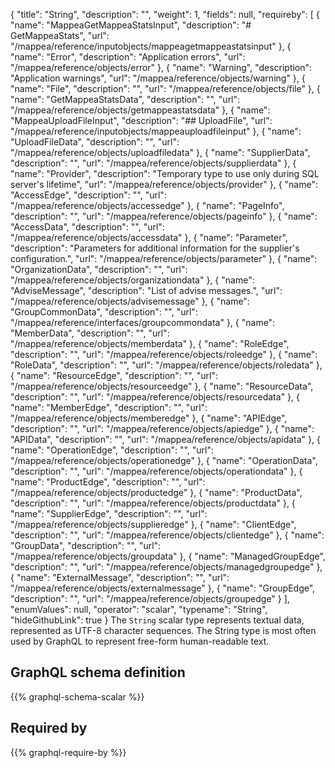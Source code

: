 {
  "title": "String",
  "description": "",
  "weight": 1,
  "fields": null,
  "requireby": [
    {
      "name": "MappeaGetMappeaStatsInput",
      "description": "# GetMappeaStats",
      "url": "/mappea/reference/inputobjects/mappeagetmappeastatsinput"
    },
    {
      "name": "Error",
      "description": "Application errors",
      "url": "/mappea/reference/objects/error"
    },
    {
      "name": "Warning",
      "description": "Application warnings",
      "url": "/mappea/reference/objects/warning"
    },
    {
      "name": "File",
      "description": "",
      "url": "/mappea/reference/objects/file"
    },
    {
      "name": "GetMappeaStatsData",
      "description": "",
      "url": "/mappea/reference/objects/getmappeastatsdata"
    },
    {
      "name": "MappeaUploadFileInput",
      "description": "## UploadFile",
      "url": "/mappea/reference/inputobjects/mappeauploadfileinput"
    },
    {
      "name": "UploadFileData",
      "description": "",
      "url": "/mappea/reference/objects/uploadfiledata"
    },
    {
      "name": "SupplierData",
      "description": "",
      "url": "/mappea/reference/objects/supplierdata"
    },
    {
      "name": "Provider",
      "description": "Temporary type to use only during SQL server's lifetime",
      "url": "/mappea/reference/objects/provider"
    },
    {
      "name": "AccessEdge",
      "description": "",
      "url": "/mappea/reference/objects/accessedge"
    },
    {
      "name": "PageInfo",
      "description": "",
      "url": "/mappea/reference/objects/pageinfo"
    },
    {
      "name": "AccessData",
      "description": "",
      "url": "/mappea/reference/objects/accessdata"
    },
    {
      "name": "Parameter",
      "description": "Parameters for additional information for the supplier's configuration.",
      "url": "/mappea/reference/objects/parameter"
    },
    {
      "name": "OrganizationData",
      "description": "",
      "url": "/mappea/reference/objects/organizationdata"
    },
    {
      "name": "AdviseMessage",
      "description": "List of advise messages.",
      "url": "/mappea/reference/objects/advisemessage"
    },
    {
      "name": "GroupCommonData",
      "description": "",
      "url": "/mappea/reference/interfaces/groupcommondata"
    },
    {
      "name": "MemberData",
      "description": "",
      "url": "/mappea/reference/objects/memberdata"
    },
    {
      "name": "RoleEdge",
      "description": "",
      "url": "/mappea/reference/objects/roleedge"
    },
    {
      "name": "RoleData",
      "description": "",
      "url": "/mappea/reference/objects/roledata"
    },
    {
      "name": "ResourceEdge",
      "description": "",
      "url": "/mappea/reference/objects/resourceedge"
    },
    {
      "name": "ResourceData",
      "description": "",
      "url": "/mappea/reference/objects/resourcedata"
    },
    {
      "name": "MemberEdge",
      "description": "",
      "url": "/mappea/reference/objects/memberedge"
    },
    {
      "name": "APIEdge",
      "description": "",
      "url": "/mappea/reference/objects/apiedge"
    },
    {
      "name": "APIData",
      "description": "",
      "url": "/mappea/reference/objects/apidata"
    },
    {
      "name": "OperationEdge",
      "description": "",
      "url": "/mappea/reference/objects/operationedge"
    },
    {
      "name": "OperationData",
      "description": "",
      "url": "/mappea/reference/objects/operationdata"
    },
    {
      "name": "ProductEdge",
      "description": "",
      "url": "/mappea/reference/objects/productedge"
    },
    {
      "name": "ProductData",
      "description": "",
      "url": "/mappea/reference/objects/productdata"
    },
    {
      "name": "SupplierEdge",
      "description": "",
      "url": "/mappea/reference/objects/supplieredge"
    },
    {
      "name": "ClientEdge",
      "description": "",
      "url": "/mappea/reference/objects/clientedge"
    },
    {
      "name": "GroupData",
      "description": "",
      "url": "/mappea/reference/objects/groupdata"
    },
    {
      "name": "ManagedGroupEdge",
      "description": "",
      "url": "/mappea/reference/objects/managedgroupedge"
    },
    {
      "name": "ExternalMessage",
      "description": "",
      "url": "/mappea/reference/objects/externalmessage"
    },
    {
      "name": "GroupEdge",
      "description": "",
      "url": "/mappea/reference/objects/groupedge"
    }
  ],
  "enumValues": null,
  "operator": "scalar",
  "typename": "String",
  "hideGithubLink": true
}
The `String` scalar type represents textual data, represented as UTF-8 character sequences. The String type is most often used by GraphQL to represent free-form human-readable text.
## GraphQL schema definition

{{% graphql-schema-scalar %}}

## Required by

{{% graphql-require-by %}}
